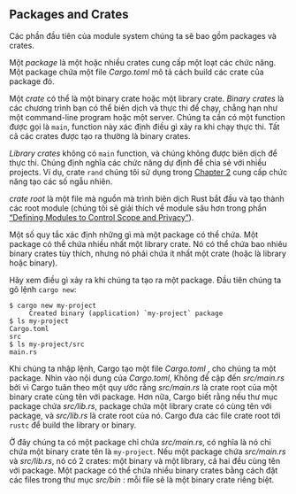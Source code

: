 ## Packages and Crates

Các phần đầu tiên của module system chúng ta sẽ bao gồm packages và crates.

Một *package* là một hoặc nhiều crates cung cấp một loạt các chức năng. Một
package chứa một file *Cargo.toml* mô tả cách build các crate của package đó.

Một *crate* có thể là một binary crate hoặc một library crate. *Binary crates* là các chương trình bạn có thể biên dịch và thực thi để chạy,
chẳng hạn như một command-line program hoặc một server. Chúng ta cần có một function được gọi là `main`, function này
xác định điều gì xảy ra khi chạy thực thi. Tất cả các crates được tạo ra thường là binary crates.

*Library crates* không có `main` function, và chúng không được biên dịch để thực thi. 
Chúng định nghĩa các chức năng dự định để chia sẻ với nhiều projects.
Ví dụ, crate `rand` chúng tôi sử dụng trong [Chapter 2][rand]<!-- ignore--> cung cấp chức năng tạo các số ngẫu nhiên.

*crate root* là một file mà nguồn mà trình biên dịch Rust bắt đầu và tạo thành các root module
(chúng tôi sẽ giải thích về module sâu hơn trong phần [“Defining Modules to Control Scope and Privacy”][modules]<!-- ignore -->).

Một số quy tắc xác định những gì mà một package có thể chứa. Một package có thể chứa nhiều nhất một library crate. 
Nó có thể chứa bao nhiêu binary crates tùy thích, nhưng nó
phải chứa ít nhất một crate (hoặc là library hoặc binary).

Hãy xem điều gì xảy ra khi chúng ta tạo ra một package. Đầu tiên chúng ta gõ lệnh `cargo new`:

```console
$ cargo new my-project
     Created binary (application) `my-project` package
$ ls my-project
Cargo.toml
src
$ ls my-project/src
main.rs
```

Khi chúng ta nhập lệnh, Cargo tạo một file *Cargo.toml* , cho chúng ta một
package. Nhìn vào nội dung của *Cargo.toml*, Không đề cập đến
*src/main.rs* bởi vì Cargo tuân theo một quy ước rằng *src/main.rs* là
crate root của một binary crate cùng tên với package. Hơn nữa, Cargo
biết rằng nếu thư mục package chứa *src/lib.rs*, package chứa
một library crate có cùng tên với package, và *src/lib.rs* là
crate root của nó. Cargo đưa các file crate root tới `rustc` để build the library
or binary.

Ở đây chúng ta có một package chỉ chứa *src/main.rs*, có nghĩa là nó chỉ
chứa một binary crate tên là `my-project`. Nếu một package chứa *src/main.rs*
và *src/lib.rs*, nó có 2 crates: một binary và một library, cả hai đều cùng tên với package. 
Một package có thể chứa nhiều binary crates bằng cách đặt các files trong thư mục *src/bin* : mỗi file sẽ là một binary crate riêng biệt.

[modules]: ch07-02-defining-modules-to-control-scope-and-privacy.html
[rand]: ch02-00-guessing-game-tutorial.html#generating-a-random-number
